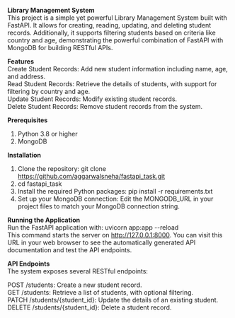 **Library Management System**  
This project is a simple yet powerful Library Management System built with FastAPI. It allows for creating, reading, updating, and deleting student records. Additionally, it supports filtering students based on criteria like country and age, demonstrating the powerful combination of FastAPI with MongoDB for building RESTful APIs.

**Features**  
Create Student Records: Add new student information including name, age, and address.  
Read Student Records: Retrieve the details of students, with support for filtering by country and age.  
Update Student Records: Modify existing student records.    
Delete Student Records: Remove student records from the system.   

**Prerequisites**  
1. Python 3.8 or higher  
2. MongoDB

**Installation**  
1. Clone the repository:
git clone https://github.com/aggarwalsneha/fastapi_task.git
2. cd fastapi_task
3. Install the required Python packages:
pip install -r requirements.txt
4. Set up your MongoDB connection:
Edit the MONGODB_URL in your project files to match your MongoDB connection string.

**Running the Application**  
Run the FastAPI application with:
uvicorn app:app --reload   
This command starts the server on http://127.0.0.1:8000. You can visit this URL in your web browser to see the automatically generated API documentation and test the API endpoints.

**API Endpoints**   
The system exposes several RESTful endpoints:  

POST /students: Create a new student record.  
GET /students: Retrieve a list of students, with optional filtering.  
PATCH /students/{student_id}: Update the details of an existing student.  
DELETE /students/{student_id}: Delete a student record.  
